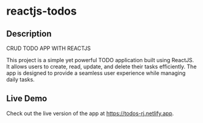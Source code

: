 # reactjs-todos

## Description
CRUD TODO APP WITH REACTJS

This project is a simple yet powerful TODO application built using ReactJS. It allows users to create, read, update, and delete their tasks efficiently. The app is designed to provide a seamless user experience while managing daily tasks.

## Live Demo
Check out the live version of the app at https://todos-rj.netlify.app.

